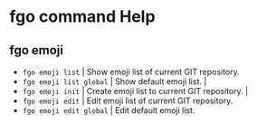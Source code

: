 # fgo command Help
## fgo emoji
- `fgo emoji list`        | Show emoji list of current GIT repository.
- `fgo emoji list global` | Show default emoji list.
                          |
- `fgo emoji init`        | Create emoji list to current GIT repository.
                          |
- `fgo emoji edit`        | Edit emoji list of current GIT repository.
- `fgo emoji edit global` | Edit default emoji list.

